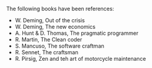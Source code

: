 The following books have been references:
- W. Deming, Out of the crisis
- W. Deming, The new economics
- A. Hunt & D. Thomas, The pragmatic programmer
- R. Martin, The Clean coder
- S. Mancuso, The software craftman
- R. Sennet, The craftsman
- R. Pirsig, Zen and teh art of motorcycle maintenance
